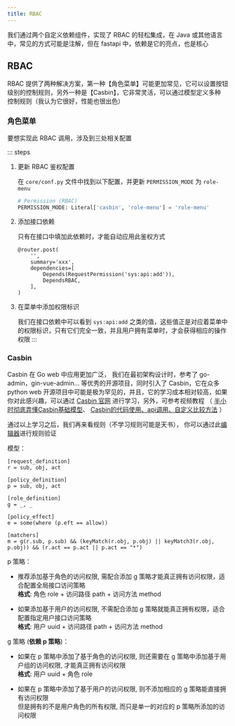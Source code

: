 ```yaml
---
title: RBAC
---
```


我们通过两个自定义依赖组件，实现了 RBAC 的轻松集成，在 Java 或其他语言中，常见的方式可能是注解，但在 fastapi 中，依赖是它的亮点，也是核心

## RBAC

RBAC 提供了两种解决方案，第一种【角色菜单】可能更加常见，它可以设置按钮级别的控制规则，另外一种是【Casbin】，它非常灵活，可以通过模型定义多种
控制规则（我认为它很好，性能也很出色）

### 角色菜单

要想实现此 RBAC 调用，涉及到三处相关配置

::: steps

1. 更新 RBAC 鉴权配置

   在 `core/conf.py` 文件中找到以下配置，并更新 `PERMISSION_MODE` 为 `role-menu`

    ```py
    # Permission (RBAC)
    PERMISSION_MODE: Literal['casbin', 'role-menu'] = 'role-menu'
    ```

2. 添加接口依赖

   只有在接口中填加此依赖时，才能自动应用此鉴权方式

    ```py{5-6}
    @router.post(
        '',
        summary='xxx',
        dependencies=[
            Depends(RequestPermission('sys:api:add')),
            DependsRBAC,
        ],
    )
    ```

3. 在菜单中添加权限标识

   我们在接口依赖中可以看到 `sys:api:add` 之类的值，这些值正是对应着菜单中的权限标识，只有它们完全一致，并且用户拥有菜单时，才会获得相应的操作权限
   :::

### Casbin

Casbin 在 Go web 中应用更加广泛， 我们在最初架构设计时，参考了 go-admin，gin-vue-admin... 等优秀的开源项目，同时引入了
Casbin，它在众多 python web 开源项目中可能是极为罕见的，并且，它的学习成本相对较高，如果你对此感兴趣，可以通过
[Casbin 官网](https://casbin.org/docs/get-started) 进行学习，另外，可参考视频教程 （
[半小时彻底弄懂Casbin基础模型](https://www.bilibili.com/video/BV1qz4y167XP/?spm_id_from=333.999.0.0&vd_source=958c4d7f9243c68a0ec9dcd327bad930)、
[Casbin的代码使用、api调用、自定义比较方法](https://www.bilibili.com/video/BV13r4y1M7AC/?spm_id_from=333.999.0.0&vd_source=958c4d7f9243c68a0ec9dcd327bad930)
）

通过以上学习之后，我们再来看规则（不学习规则可能是天书），
你可以通过此[编辑器](https://github.com/casbin/casbin-editor)进行规则验证

模型：

```
[request_definition]
r = sub, obj, act

[policy_definition]
p = sub, obj, act

[role_definition]
g = _, _

[policy_effect]
e = some(where (p.eft == allow))

[matchers]
m = g(r.sub, p.sub) && (keyMatch(r.obj, p.obj) || keyMatch3(r.obj, p.obj)) && (r.act == p.act || p.act == "*")
```

p 策略：

- 推荐添加基于角色的访问权限, 需配合添加 g 策略才能真正拥有访问权限，适合配置全局接口访问策略<br>
  **格式**: 角色 role + 访问路径 path + 访问方法 method

- 如果添加基于用户的访问权限, 不需配合添加 g 策略就能真正拥有权限，适合配置指定用户接口访问策略<br>
  **格式**: 用户 uuid + 访问路径 path + 访问方法 method

g 策略 (**依赖 p 策略**)：

- 如果在 p 策略中添加了基于角色的访问权限, 则还需要在 g 策略中添加基于用户组的访问权限, 才能真正拥有访问权限<br>
  **格式**: 用户 uuid + 角色 role

- 如果在 p 策略中添加了基于用户的访问权限, 则不添加相应的 g 策略能直接拥有访问权限<br>
  但是拥有的不是用户角色的所有权限, 而只是单一的对应的 p 策略所添加的访问权限
